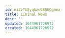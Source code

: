 ```yaml
---
id: niZzYU8yqSzu98SGGgmna
title: Liminal News
desc: ''
updated: 1644961726972
created: 1644961726972
---
```


